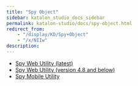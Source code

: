 ```yaml
---
title: "Spy Object" 
sidebar: katalon_studio_docs_sidebar
permalink: katalon-studio/docs/spy-object.html 
redirect_from:
    - "/display/KD/Spy+Object"
    - "/x/NIIw"
description: 
---
```

*   [Spy Web Utility (latest)](/pages/viewpage.action?pageId=5117668)
*   [Spy Web Utility (version 4.8 and below)](/pages/viewpage.action?pageId=5111951)
*   [Spy Mobile Utility](/display/KD/Spy+Mobile+Utility)